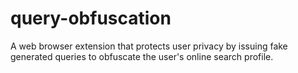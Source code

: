 # query-obfuscation
A web browser extension that protects user privacy by issuing fake generated queries to obfuscate the user's online search profile.
